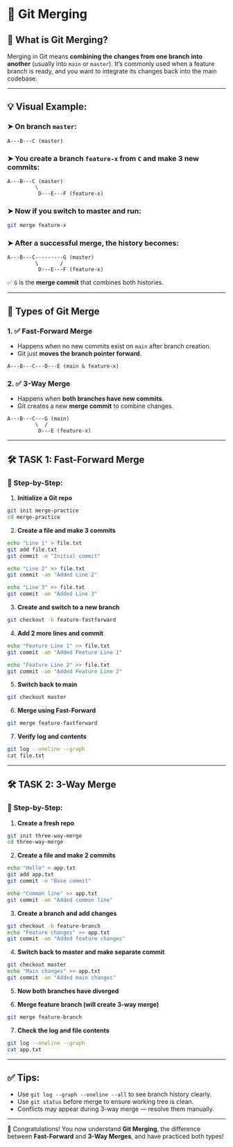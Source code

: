 # 📘 Git Merging

## 🔀 What is Git Merging?

Merging in Git means **combining the changes from one branch into another** (usually into `main` or `master`). It’s commonly used when a feature branch is ready, and you want to integrate its changes back into the main codebase.

---

## 💡 Visual Example:

### ➤ On branch `master`:
```
A---B---C (master)
```

### ➤ You create a branch `feature-x` from `C` and make 3 new commits:
```
A---B---C (master)
         \
          D---E---F (feature-x)
```

### ➤ Now if you switch to master and run:
```bash
git merge feature-x
```

### ➤ After a successful merge, the history becomes:
```
A---B---C---------G (master)
         \       /
          D---E---F (feature-x)
```

✅ `G` is the **merge commit** that combines both histories.

---

## 🔄 Types of Git Merge

### 1. ✅ Fast-Forward Merge

- Happens when no new commits exist on `main` after branch creation.
- Git just **moves the branch pointer forward**.

```
A---B---C---D---E (main & feature-x)
```

### 2. ✅ 3-Way Merge

- Happens when **both branches have new commits**.
- Git creates a new **merge commit** to combine changes.

```
A---B---C---G (main)
         \  /
          D---E (feature-x)
```

---

## 🛠️ TASK 1: Fast-Forward Merge

### 🔧 Step-by-Step:

1. **Initialize a Git repo**
```bash
git init merge-practice
cd merge-practice
```

2. **Create a file and make 3 commits**
```bash
echo "Line 1" > file.txt
git add file.txt
git commit -m "Initial commit"

echo "Line 2" >> file.txt
git commit -am "Added Line 2"

echo "Line 3" >> file.txt
git commit -am "Added Line 3"
```

3. **Create and switch to a new branch**
```bash
git checkout -b feature-fastforward
```

4. **Add 2 more lines and commit**
```bash
echo "Feature Line 1" >> file.txt
git commit -am "Added Feature Line 1"

echo "Feature Line 2" >> file.txt
git commit -am "Added Feature Line 2"
```

5. **Switch back to main**
```bash
git checkout master
```

6. **Merge using Fast-Forward**
```bash
git merge feature-fastforward
```

7. **Verify log and contents**
```bash
git log --oneline --graph
cat file.txt
```

---

## 🛠️ TASK 2: 3-Way Merge

### 🔧 Step-by-Step:

1. **Create a fresh repo**
```bash
git init three-way-merge
cd three-way-merge
```

2. **Create a file and make 2 commits**
```bash
echo "Hello" > app.txt
git add app.txt
git commit -m "Base commit"

echo "Common line" >> app.txt
git commit -am "Added common line"
```

3. **Create a branch and add changes**
```bash
git checkout -b feature-branch
echo "Feature changes" >> app.txt
git commit -am "Added feature changes"
```

4. **Switch back to master and make separate commit**
```bash
git checkout master
echo "Main changes" >> app.txt
git commit -am "Added main changes"
```

5. **Now both branches have diverged**

6. **Merge feature branch (will create 3-way merge)**
```bash
git merge feature-branch
```

7. **Check the log and file contents**
```bash
git log --oneline --graph
cat app.txt
```

---

## ✅ Tips:
- Use `git log --graph --oneline --all` to see branch history clearly.
- Use `git status` before merge to ensure working tree is clean.
- Conflicts may appear during 3-way merge — resolve them manually.

---

🎉 Congratulations! You now understand **Git Merging**, the difference between **Fast-Forward** and **3-Way Merges**, and have practiced both types!
